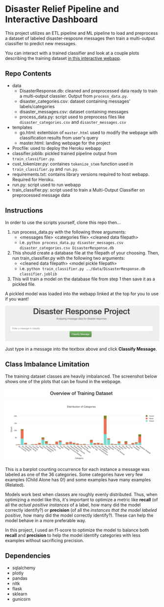 # Disaster Relief Pipeline and Interactive Dashboard

This project utilizes an ETL pipeline and ML pipeline to load and preprocess a dataset of labeled disaster-resposne messages then train a multi-output classifier to predict new messages.

You can interact with a trained classifier and look at a couple plots describing the training dataset [in this interactive webapp](https://pd-disasterrelief.herokuapp.com/).

## Repo Contents

- data
    - DisasterResponse.db: cleaned and preprocessed data ready to train a multi-output classiier. Output from `process_data.py`.
    - disaster_categories.csv: dataset containing messages' labels/categories
    - disaster_messages.csv: dataset containing messages
    - process_data.py: script used to preprocess files like `disaster_categories.csv` and `disaster_messages.csv`
- templates
    - go.html: extentsion of `master.html` used to modify the webpage with classification results from user's query
    - master.html: landing webpage for the project
- Procfile: used to deploy the Heroku webapp
- classifier.joblib: pickled trained pipeline output from `train_classifier.py`.
- cust_tokenizer.py: containes `tokenize_stem` function used in `train_classifier.py` and `run.py`.
- requirements.txt: contains library versions required to host webapp. Required for Heroku.
- run.py: script used to run webapp
- train_classifier.py: script used to train a Multi-Output Classifier on preprocessed message data

## Instructions

In order to use the scripts yourself, clone this repo then...

1. run process_data.py with the following three arguments:
    -  \<messages file\> \<categories file\> \<cleaned data filepath\>
    - i.e. `python process_data.py disaster_messages.csv disaster_categories.csv DisasterResponse.db`
2. This should create a database file at the filepath of your choosing. Then, run train_classifier.py with the following two arguments:
    - \<cleaned data filepath\> \<model pickle filepath\>
    - i.e. `python train_classifier.py ../data/DisasterResponse.db classifier.joblib`
3. This will train a model on the database file from step 1 then save it as a pickled file. 

A pickled model was loaded into the webapp linked at the top for you to use if you want! 

![Input text box](assets/inputbox.png "Input text box")

Just type in a message into the textbox above and click **Classify Message**.

## Class Imbalance Limitation

The training dataset classes are heavily imbalanced. The screenshot below shows one of the plots that can be found in the webpage.

![Input text box](assets/plots.png "Input text box")

This is a barplot counting occurrence for each instance a message was labeled as one of the 36 categories. Some categories have very few examples (Child Alone has 0!) and some examples have many examples (Related).

Models work best when classes are roughly evenly distributed. Thus, when optimizing a model like this, it's important to optimize a metric like **recall** (of all the *actual positive instances* of a label, how many did the model correctly identify?) or **precision** (of all the *instances that the model labeled positive*, how many did the model correctly identify?). These can help the model behave in a more preferable way. 

In this project, I used an f1-score to optimize the model to balance both **recall** and **precision** to help the model identify categories with less examples without sacrificing precision.

## Dependencies

- sqlalchemy
- plotly
- pandas
- nltk
- flask
- sklearn
- gunicorn